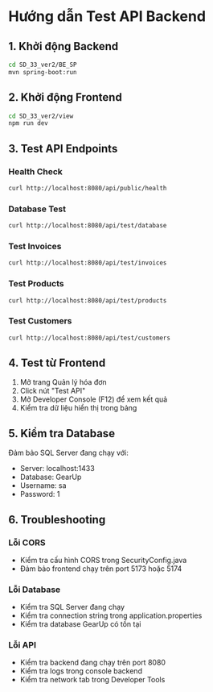 # Hướng dẫn Test API Backend

## 1. Khởi động Backend
```bash
cd SD_33_ver2/BE_SP
mvn spring-boot:run
```

## 2. Khởi động Frontend
```bash
cd SD_33_ver2/view
npm run dev
```

## 3. Test API Endpoints

### Health Check
```bash
curl http://localhost:8080/api/public/health
```

### Database Test
```bash
curl http://localhost:8080/api/test/database
```

### Test Invoices
```bash
curl http://localhost:8080/api/test/invoices
```

### Test Products
```bash
curl http://localhost:8080/api/test/products
```

### Test Customers
```bash
curl http://localhost:8080/api/test/customers
```

## 4. Test từ Frontend

1. Mở trang Quản lý hóa đơn
2. Click nút "Test API"
3. Mở Developer Console (F12) để xem kết quả
4. Kiểm tra dữ liệu hiển thị trong bảng

## 5. Kiểm tra Database

Đảm bảo SQL Server đang chạy với:
- Server: localhost:1433
- Database: GearUp
- Username: sa
- Password: 1

## 6. Troubleshooting

### Lỗi CORS
- Kiểm tra cấu hình CORS trong SecurityConfig.java
- Đảm bảo frontend chạy trên port 5173 hoặc 5174

### Lỗi Database
- Kiểm tra SQL Server đang chạy
- Kiểm tra connection string trong application.properties
- Kiểm tra database GearUp có tồn tại

### Lỗi API
- Kiểm tra backend đang chạy trên port 8080
- Kiểm tra logs trong console backend
- Kiểm tra network tab trong Developer Tools
